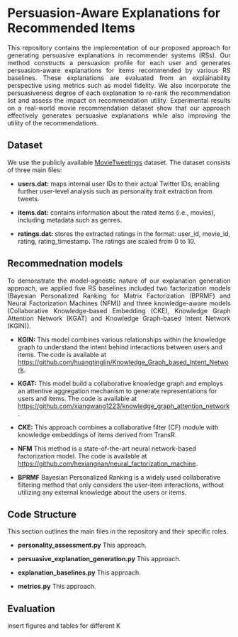 # Persuasion-Aware Explanations for Recommended Items

<p align="justify">This repository contains the implementation of our proposed approach for generating persuasive explanations in recommender systems (RSs). Our method constructs a persuasion profile for each user and generates persuasion-aware explanations for items recommended by various RS baselines. These explanations are evaluated from an explainability perspective using metrics such as model fidelity. We also incorporate the persuasiveness degree of each explanation to re-rank the recommendation list and assess the impact on recommendation utility. Experimental results on a real-world movie recommendation dataset show that our approach effectively generates persuasive explanations while also improving the utility of the recommendations. </p>

## Dataset 

<p align="justify"> We use the publicly available <a href="https://github.com/sidooms/MovieTweetings">MovieTweetings</a> dataset. The dataset consists of three main files:

- **users.dat:** maps internal user IDs to their actual Twitter IDs, enabling further user-level analysis such as personality trait extraction from tweets.

- **items.dat:** contains information about the rated items (i.e., movies), including metadata such as genres.

- **ratings.dat:** stores the extracted ratings in the format: user_id, movie_id, rating, rating_timestamp. The ratings are scaled from 0 to 10.
  
</p>

## Recommednation models 

<p align="justify"> To demonstrate the model-agnostic nature of our explanation generation approach, we applied five RS baselines included two factorization models (Bayesian Personalized Ranking for Matrix Factorization (BPRMF) and Neural Factorization Machines (NFM)) and three knowledge-aware models (Collaborative Knowledge-based Embedding (CKE), Knowledge Graph Attention Network (KGAT) and Knowledge Graph-based Intent Network (KGIN)). 
  
- **KGIN:** This model combines various relationships within the knowledge graph to understand the intent behind interactions between users and items. The code is available at https://github.com/huangtinglin/Knowledge_Graph_based_Intent_Network.

- **KGAT:** This model build a collaborative knowledge graph and employs an attentive aggregation mechanism to generate representations for users and items. The code is available at https://github.com/xiangwang1223/knowledge_graph_attention_network.

- **CKE:** This approach combines a collaborative filter (CF) module with knowledge embeddings of items derived from TransR. 

- **NFM** This method is a state-of-the-art neural network-based factorization model. The code is available at https://github.com/hexiangnan/neural_factorization_machine. 

- **BPRMF** Bayesian Personalized Ranking is a widely used collaborative filtering method that only considers the user-item interactions, without utilizing any external knowledge about the users or items. 

</p>

## Code Structure
<p align="justify"> This section outlines the main files in the repository and their specific roles. 

- **personality_assessment.py** This approach.

- **persuasive_explanation_generation.py** This approach.
 
- **explanation_baselines.py** This approach.

- **metrics.py** This approach.
  
</p>

## Evaluation
insert figures and tables for different K


